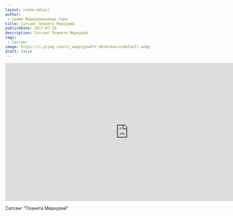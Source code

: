 ```yaml
---
layout: video-detail
author:
 - Свами Вишнудевананда Гири
title: Сатсанг Планета Меркурий
publishDate: 2017-07-19
description: Сатсанг Планета Меркурий. 
tags: 
 - Сатсанг
image: https://i.ytimg.com/vi_webp/gnwXYY-Q8Y4/maxresdefault.webp
draft: false
---
```


<iframe width="790" height="444" src="https://www.youtube.com/embed/gnwXYY-Q8Y4" frameborder="0" allowfullscreen=""></iframe> 

  Сатсанг "Планета Меркурий"

  

 